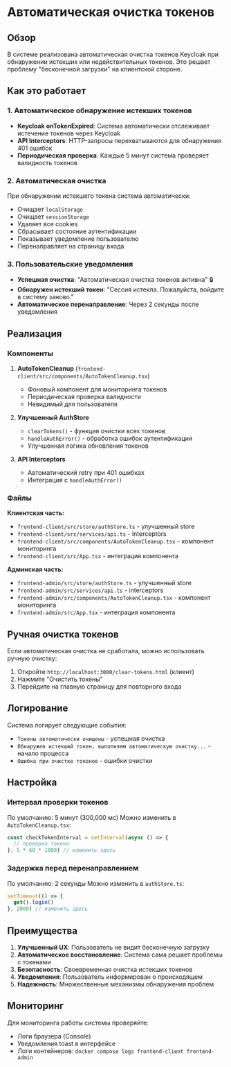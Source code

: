 # Автоматическая очистка токенов

## Обзор

В системе реализована автоматическая очистка токенов Keycloak при обнаружении истекших или недействительных токенов. Это решает проблему "бесконечной загрузки" на клиентской стороне.

## Как это работает

### 1. Автоматическое обнаружение истекших токенов

- **Keycloak onTokenExpired**: Система автоматически отслеживает истечение токенов через Keycloak
- **API Interceptors**: HTTP-запросы перехватываются для обнаружения 401 ошибок
- **Периодическая проверка**: Каждые 5 минут система проверяет валидность токенов

### 2. Автоматическая очистка

При обнаружении истекшего токена система автоматически:
- Очищает `localStorage`
- Очищает `sessionStorage` 
- Удаляет все cookies
- Сбрасывает состояние аутентификации
- Показывает уведомление пользователю
- Перенаправляет на страницу входа

### 3. Пользовательские уведомления

- **Успешная очистка**: "Автоматическая очистка токенов активна" 🔒
- **Обнаружен истекший токен**: "Сессия истекла. Пожалуйста, войдите в систему заново."
- **Автоматическое перенаправление**: Через 2 секунды после уведомления

## Реализация

### Компоненты

1. **AutoTokenCleanup** (`frontend-client/src/components/AutoTokenCleanup.tsx`)
   - Фоновый компонент для мониторинга токенов
   - Периодическая проверка валидности
   - Невидимый для пользователя

2. **Улучшенный AuthStore**
   - `clearTokens()` - функция очистки всех токенов
   - `handleAuthError()` - обработка ошибок аутентификации
   - Улучшенная логика обновления токенов

3. **API Interceptors**
   - Автоматический retry при 401 ошибках
   - Интеграция с `handleAuthError()`

### Файлы

**Клиентская часть:**
- `frontend-client/src/store/authStore.ts` - улучшенный store
- `frontend-client/src/services/api.ts` - interceptors
- `frontend-client/src/components/AutoTokenCleanup.tsx` - компонент мониторинга
- `frontend-client/src/App.tsx` - интеграция компонента

**Админская часть:**
- `frontend-admin/src/store/authStore.ts` - улучшенный store
- `frontend-admin/src/services/api.ts` - interceptors  
- `frontend-admin/src/components/AutoTokenCleanup.tsx` - компонент мониторинга
- `frontend-admin/src/App.tsx` - интеграция компонента

## Ручная очистка токенов

Если автоматическая очистка не сработала, можно использовать ручную очистку:

1. Откройте `http://localhost:3000/clear-tokens.html` (клиент)
2. Нажмите "Очистить токены"
3. Перейдите на главную страницу для повторного входа

## Логирование

Система логирует следующие события:
- `Токены автоматически очищены` - успешная очистка
- `Обнаружен истекший токен, выполняем автоматическую очистку...` - начало процесса
- `Ошибка при очистке токенов` - ошибки очистки

## Настройка

### Интервал проверки токенов
По умолчанию: 5 минут (300,000 мс)
Можно изменить в `AutoTokenCleanup.tsx`:

```typescript
const checkTokenInterval = setInterval(async () => {
  // проверка токена
}, 5 * 60 * 1000) // изменить здесь
```

### Задержка перед перенаправлением
По умолчанию: 2 секунды
Можно изменить в `authStore.ts`:

```typescript
setTimeout(() => {
  get().login()
}, 2000) // изменить здесь
```

## Преимущества

1. **Улучшенный UX**: Пользователь не видит бесконечную загрузку
2. **Автоматическое восстановление**: Система сама решает проблемы с токенами
3. **Безопасность**: Своевременная очистка истекших токенов
4. **Уведомления**: Пользователь информирован о происходящем
5. **Надежность**: Множественные механизмы обнаружения проблем

## Мониторинг

Для мониторинга работы системы проверяйте:
- Логи браузера (Console)
- Уведомления toast в интерфейсе
- Логи контейнеров: `docker compose logs frontend-client frontend-admin`
